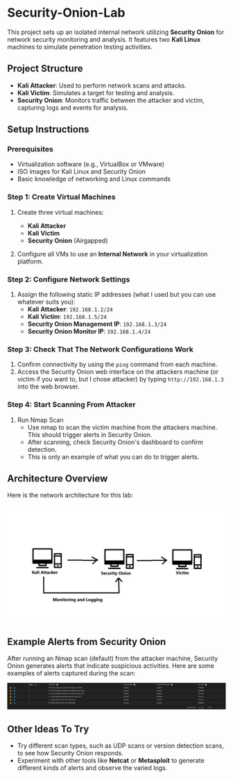 # Security-Onion-Lab
This project sets up an isolated internal network utilizing **Security Onion** for network security monitoring and analysis. It features two **Kali Linux** machines to simulate penetration testing activities. 

## Project Structure
- **Kali Attacker**: Used to perform network scans and attacks.
- **Kali Victim**: Simulates a target for testing and analysis.
- **Security Onion**: Monitors traffic between the attacker and victim, capturing logs and events for analysis.

## Setup Instructions

### Prerequisites
- Virtualization software (e.g., VirtualBox or VMware)
- ISO images for Kali Linux and Security Onion
- Basic knowledge of networking and Linux commands

### Step 1: Create Virtual Machines
1. Create three virtual machines:
   - **Kali Attacker**
   - **Kali Victim**
   - **Security Onion** (Airgapped)
   
2. Configure all VMs to use an **Internal Network** in your virtualization platform.

### Step 2: Configure Network Settings
1. Assign the following static IP addresses (what I used but you can use whatever suits you):
   - **Kali Attacker**: `192.168.1.2/24`
   - **Kali Victim**: `192.168.1.5/24`
   - **Security Onion Management IP**: `192.168.1.3/24`
   - **Security Onion Monitor IP**: `192.168.1.4/24`

### Step 3: Check That The Network Configurations Work
1. Confirm connectivity by using the `ping` command from each machine.
2. Access the Security Onion web interface on the attackers machine (or victim if you want to, but I chose attacker) by typing `http://192.168.1.3` into the web browser.

### Step 4: Start Scanning From Attacker
1. Run Nmap Scan
   - Use nmap to scan the victim machine from the attackers machine. This should trigger alerts in Security Onion.
   - After scanning, check Security Onion's dashboard to confirm detection.
   - This is only an example of what you can do to trigger alerts.

## Architecture Overview
Here is the network architecture for this lab:

![Architecture Diagram](architecture.png)

## Example Alerts from Security Onion
After running an Nmap scan (default) from the attacker machine, Security Onion generates alerts that indicate suspicious activities. Here are some examples of alerts captured during the scan:

![Nmap Alert](nmap_alert.png)


## Other Ideas To Try
- Try different scan types, such as UDP scans or version detection scans, to see how Security Onion responds.
- Experiment with other tools like **Netcat** or **Metasploit** to generate different kinds of alerts and observe the varied logs.
